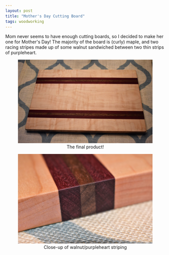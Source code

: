 ```yaml
---
layout: post
title: "Mother's Day Cutting Board"
tags: woodworking
---
```


Mom never seems to have enough cutting boards, so I decided to make her one for Mother's Day!
The majority of the board is (curly) maple, and two racing stripes made up of some walnut sandwiched between
two thin strips of purpleheart.

<center>
<figure>
  <img src="../images/posts/mothers_day_cuttingboard1.jpg" style="width: 600px;">
  <figcaption>The final product!</figcaption>
</figure>

<p></p>

<figure>
  <img src="../images/posts/mothers_day_cuttingboard2.jpg" style="width: 600px;">
  <figcaption>Close-up of walnut/purpleheart striping</figcaption>
</figure>
</center>
